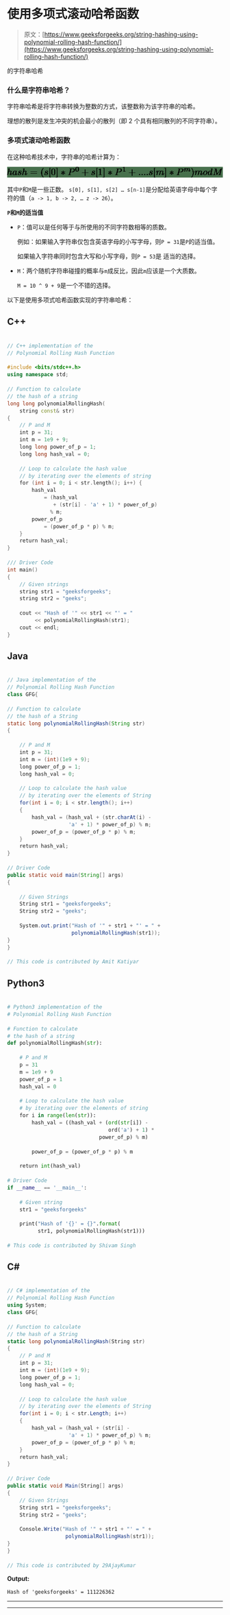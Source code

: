 # 使用多项式滚动哈希函数

> 原文：[https://www.geeksforgeeks.org/string-hashing-using-polynomial-rolling-hash-function/](https://www.geeksforgeeks.org/string-hashing-using-polynomial-rolling-hash-function/)

的字符串哈希

### **什么是字符串哈希？**

字符串哈希是将字符串转换为整数的方式，该整数称为该字符串的哈希。

理想的散列是发生冲突的机会最小的散列（即 2 个具有相同散列的不同字符串）。

### **多项式滚动哈希函数**

在这种哈希技术中，字符串的哈希计算为：

![hash = (s[0]*P^{0} + s[1]*P^{1} + ....s[m]*P^{m}) mod M    ](img/a4a2055291e80c13bb3dfbc8a1ce14d3.png "Rendered by QuickLaTeX.com")

其中`P`和`M`是一些正数。 `s[0], s[1], s[2] … s[n-1]`是分配给英语字母中每个字符的值（`a -> 1, b -> 2, … z -> 26`）。

**`P`和`M`的适当值**

*   `P`：值可以是任何等于与所使用的不同字符数相等的质数。

    例如：如果输入字符串仅包含英语字母的小写字母，则`P = 31`是`P`的适当值。

    如果输入字符串同时包含大写和小写字母，则`P = 53`是 适当的选择。

*   `M`：两个随机字符串碰撞的概率与`m`成反比，因此`m`应该是一个大质数。

    `M = 10 ^ 9 + 9`是一个不错的选择。

以下是使用多项式哈希函数实现的字符串哈希：

## C++

```cpp

// C++ implementation of the
// Polynomial Rolling Hash Function

#include <bits/stdc++.h>
using namespace std;

// Function to calculate
// the hash of a string
long long polynomialRollingHash(
    string const& str)
{
    // P and M
    int p = 31;
    int m = 1e9 + 9;
    long long power_of_p = 1;
    long long hash_val = 0;

    // Loop to calculate the hash value
    // by iterating over the elements of string
    for (int i = 0; i < str.length(); i++) {
        hash_val
            = (hash_val
               + (str[i] - 'a' + 1) * power_of_p)
              % m;
        power_of_p
            = (power_of_p * p) % m;
    }
    return hash_val;
}

/// Driver Code
int main()
{
    // Given strings
    string str1 = "geeksforgeeks";
    string str2 = "geeks";

    cout << "Hash of '" << str1 << "' = "
         << polynomialRollingHash(str1);
    cout << endl;
}

```

## Java

```java

// Java implementation of the
// Polynomial Rolling Hash Function
class GFG{

// Function to calculate
// the hash of a String
static long polynomialRollingHash(String str)
{

    // P and M
    int p = 31;
    int m = (int)(1e9 + 9);
    long power_of_p = 1;
    long hash_val = 0;

    // Loop to calculate the hash value
    // by iterating over the elements of String
    for(int i = 0; i < str.length(); i++) 
    {
        hash_val = (hash_val + (str.charAt(i) -
                    'a' + 1) * power_of_p) % m;
        power_of_p = (power_of_p * p) % m;
    }
    return hash_val;
}

// Driver Code
public static void main(String[] args)
{

    // Given Strings
    String str1 = "geeksforgeeks";
    String str2 = "geeks";

    System.out.print("Hash of '" + str1 + "' = " +
                     polynomialRollingHash(str1));
}
}

// This code is contributed by Amit Katiyar

```

## Python3

```py

# Python3 implementation of the
# Polynomial Rolling Hash Function

# Function to calculate
# the hash of a string
def polynomialRollingHash(str):

    # P and M
    p = 31
    m = 1e9 + 9
    power_of_p = 1
    hash_val = 0

    # Loop to calculate the hash value
    # by iterating over the elements of string
    for i in range(len(str)):
        hash_val = ((hash_val + (ord(str[i]) -
                                 ord('a') + 1) *
                              power_of_p) % m)

        power_of_p = (power_of_p * p) % m

    return int(hash_val)

# Driver Code
if __name__ == '__main__':

    # Given string
    str1 = "geeksforgeeks"

    print("Hash of '{}' = {}".format(
          str1, polynomialRollingHash(str1)))

# This code is contributed by Shivam Singh

```

## C#

```cs

// C# implementation of the
// Polynomial Rolling Hash Function
using System;
class GFG{

// Function to calculate
// the hash of a String
static long polynomialRollingHash(String str)
{    
    // P and M
    int p = 31;
    int m = (int)(1e9 + 9);
    long power_of_p = 1;
    long hash_val = 0;

    // Loop to calculate the hash value
    // by iterating over the elements of String
    for(int i = 0; i < str.Length; i++) 
    {
        hash_val = (hash_val + (str[i] -
                    'a' + 1) * power_of_p) % m;
        power_of_p = (power_of_p * p) % m;
    }
    return hash_val;
}

// Driver Code
public static void Main(String[] args)
{    
    // Given Strings
    String str1 = "geeksforgeeks";
    String str2 = "geeks";

    Console.Write("Hash of '" + str1 + "' = " +
                   polynomialRollingHash(str1));
}
}

// This code is contributed by 29AjayKumar

```

**Output:** 

```
Hash of 'geeksforgeeks' = 111226362

```



* * *

* * *



